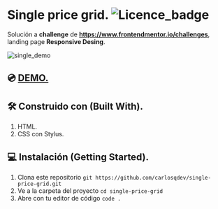 # Single price grid. ![Licence_badge](https://img.shields.io/github/license/carlosqdev/single-price-grid?style=for-the-badge)

Solución a **challenge** de **https://www.frontendmentor.io/challenges**, landing page **Responsive Desing**.

![single_demo](http://g.recordit.co/uHyfIo6Y0f.gif)

## 💿 [DEMO.](https://carlosqdev.github.io/single-price-grid/)

## 🛠 Construido con (Built With).
1. HTML.
2. CSS con Stylus.

## 💻 Instalación (Getting Started).
1. Clona este repositorio `git https://github.com/carlosqdev/single-price-grid.git`
2. Ve a la carpeta del proyecto `cd single-price-grid`
3. Abre con tu editor de código `code .`
